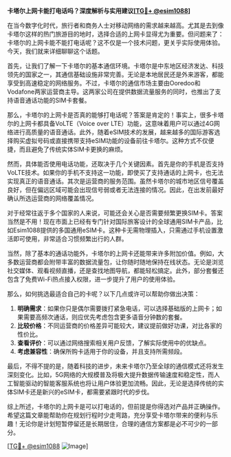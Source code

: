 **卡塔尔上网卡能打电话吗？深度解析与实用建议[[TG💪+ @esim1088](https://t.me/s/esim1088)]**

在当今数字化时代，旅行者和商务人士对移动网络的需求越来越高。尤其是去到像卡塔尔这样的热门旅游目的地时，选择合适的上网卡显得尤为重要。但问题来了：卡塔尔的上网卡能不能打电话呢？这不仅是一个技术问题，更关乎实际使用体验。今天，我们就来详细聊聊这个话题。

首先，让我们了解一下卡塔尔的基本通信环境。卡塔尔是中东地区经济发达、科技领先的国家之一，其通信基础设施非常完善。无论是本地居民还是外来游客，都能享受到高速稳定的网络服务。不过，卡塔尔的通信市场主要由Ooredoo和Vodafone两家运营商主导。这两家公司在提供数据流量服务的同时，也推出了支持语音通话功能的SIM卡套餐。

那么，卡塔尔的上网卡是否真的能够打电话呢？答案是肯定的！事实上，很多卡塔尔的上网卡都具备VoLTE（Voice over LTE）功能，这意味着用户可以通过4G网络进行高质量的语音通话。此外，随着eSIM技术的发展，越来越多的国际游客选择购买虚拟号码或直接携带支持eSIM功能的设备前往卡塔尔。这种方式不仅便捷，而且避免了传统实体SIM卡更换的麻烦。

然而，具体能否使用电话功能，还取决于几个关键因素。首先是你的手机是否支持VoLTE技术。如果你的手机不支持这一功能，即使买了支持通话的上网卡，也无法实现真正的语音通话。其次是运营商的服务范围。虽然卡塔尔的城市地区信号覆盖良好，但在偏远区域可能会出现信号弱或者无法连接的情况。因此，在出发前最好确认所选运营商的网络覆盖情况。

对于经常往返于多个国家的人来说，可能还会关心是否需要频繁更换SIM卡。答案当然是不用！现在市面上已经有专门针对国际旅客设计的全球通用SIM卡产品，比如Esim1088提供的多国通用eSIM卡。这种卡无需物理插入，只需通过手机设置激活即可使用，非常适合习惯频繁出行的人群。

当然，除了基本的通话功能外，卡塔尔的上网卡还能带来许多附加价值。例如，大多数运营商都会附带丰富的数据流量包，让你随时随地保持在线状态。无论是浏览社交媒体、观看视频直播，还是查找地图导航，都能轻松搞定。此外，部分套餐还包含了免费Wi-Fi热点接入权限，进一步提升了用户的使用体验。

那么，如何挑选最适合自己的卡呢？以下几点或许可以帮助你做出决策：

1. **明确需求**：如果你只是偶尔需要拨打紧急电话，可以选择基础版的上网卡；如果需要高频次通话，则应优先考虑包含更多语音分钟数的套餐。
2. **比较价格**：不同运营商的价格差异可能较大，建议提前做好功课，对比各家的性价比。
3. **查看评价**：可以通过网络搜索相关用户反馈，了解实际使用中的优缺点。
4. **考虑兼容性**：确保所购卡适用于你的设备，并且支持所需频段。

最后，不得不提的是，随着科技的进步，未来卡塔尔乃至全球的通信模式还将发生深刻变化。比如，5G网络的大规模普及将极大提升数据传输速度和稳定性，而人工智能驱动的智能客服系统也将让用户体验更加流畅。因此，无论是选择传统的实体SIM卡还是新兴的eSIM卡，都需要紧跟时代的步伐。

综上所述，卡塔尔的上网卡是可以打电话的，但前提是你得选对产品并正确操作。希望这篇文章能帮助你在规划行程时少走弯路，充分享受卡塔尔带来的便利与乐趣！无论你是计划短暂停留还是长期居住，合理的通信方案都是必不可少的一部分。

[[TG💪+ @esim1088](https://t.me/s/esim1088) ![Image](https://i.postimg.cc/4NQfJmqS/Snipaste-2025-05-13-00-14-12.png)]
